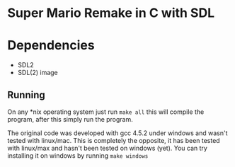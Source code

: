 # Super Mario Remake in C with SDL

# Dependencies
* SDL2
* SDL(2) image

## Running

On any \*nix operating system just run `make all` this will compile the program, after this simply run the program.

The original code was developed with gcc 4.5.2 under windows and wasn't tested with linux/mac. This is completely the opposite, it has been tested with linux/max and hasn't been tested on windows (yet). You can try installing it on windows by running `make windows`
